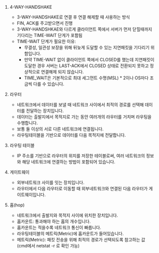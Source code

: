 1. 4-WAY-HANDSHAKE
    - 3-WAY-HANDSHAKE로 연결 후 연결 해제할 때 사용하는 방식
    - FIN, ACK를 주고받으면서 진행
    - 3-WAY-HANDSHKAE와 다르게 클라이언트 쪽에서 서버가 먼저 닫힐때까지 기다리는 TIME-WAIT 단게가 포함됨
    - TIME-WAIT 단계가 필요한 이유:
        - 무결성, 일관성 보장을 위해 뒤늦게 도달할 수 있는 지연패킷을 기다리기 위함입니다.
        - 만약 TIME-WAIT 없이 클라이언트 쪽에서 CLOSED를 했는데 지연패킷이 도달한 경우 서버는 LAST-ACK에서 CLOSED 상태로 전환되지 못하고 정상적으로 연결해제 되지 않습니다.
        - TIME_WAIT은 기본적으로 최대 세그먼트 수명(MSL) * 2이나 OS마다 조금씩 다를 수 있습니다.

2. 라우터
    - 네트워크에서 데이터를 보낼 때 네트워크 사이에서 최적의 경로를 선택해 데이터를 전달하는 장치입니다.
    - 데이터는 출발지에서 목적지로 가는 동안 여러개의 라우터를 거치며 라우팅을 수행합니다.
    - 보통 둘 이상의 서로 다른 네트워크에 연결됩니다.
    - 라우팅테이블을 기반으로 데이터를 다음 목적지에 전달합니다.

3. 라우팅 테이블
    - IP 주소를 기반으로 라우터의 위치를 저장한 테이블로써, 여러 네트워크의 정보와 해당 네트워크에 연결하는 방법이 포함되어 있습니다.

4. 게이트웨이
    - 외부네트워크 사이를 잇는 장치입니다.
    - 라우터에서 다음 라우터로 이동할 때 외부네트워크와 연결된 다음 라우터가 게이트웨이입니다.

5. 홉(hop)
    - 네트워크에서 출발지와 목적지 사이에 위치한 장치입니다.
    - 홉카운트: 통과해야 하는 홉의 개수입니다.
    - 홉카운트는 적을수록 네트워크 통신이 빠릅니다.
    - 라우팅테이블의 메트릭(Metric)에 홉카운트가 들어있습니다.
    - 메트릭(Metric): 패킷 전송을 위해 최적의 경로가 선택되도록 참고하는 값
(cmd에서 netstat -r 로 확인 가능) 
    
